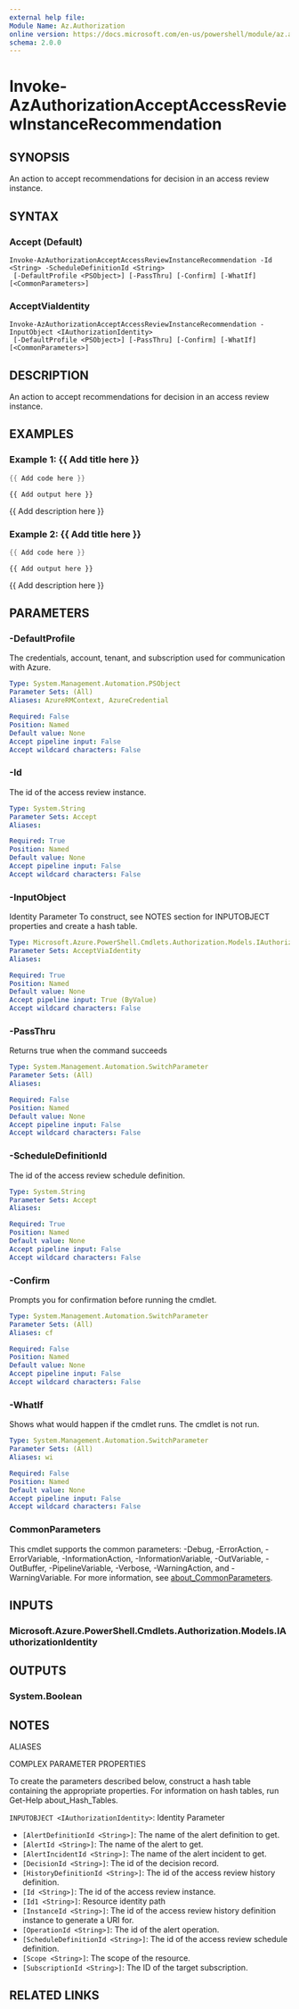 ```yaml
---
external help file:
Module Name: Az.Authorization
online version: https://docs.microsoft.com/en-us/powershell/module/az.authorization/invoke-azauthorizationacceptaccessreviewinstancerecommendation
schema: 2.0.0
---
```


# Invoke-AzAuthorizationAcceptAccessReviewInstanceRecommendation

## SYNOPSIS
An action to accept recommendations for decision in an access review instance.

## SYNTAX

### Accept (Default)
```
Invoke-AzAuthorizationAcceptAccessReviewInstanceRecommendation -Id <String> -ScheduleDefinitionId <String>
 [-DefaultProfile <PSObject>] [-PassThru] [-Confirm] [-WhatIf] [<CommonParameters>]
```

### AcceptViaIdentity
```
Invoke-AzAuthorizationAcceptAccessReviewInstanceRecommendation -InputObject <IAuthorizationIdentity>
 [-DefaultProfile <PSObject>] [-PassThru] [-Confirm] [-WhatIf] [<CommonParameters>]
```

## DESCRIPTION
An action to accept recommendations for decision in an access review instance.

## EXAMPLES

### Example 1: {{ Add title here }}
```powershell
{{ Add code here }}
```

```output
{{ Add output here }}
```

{{ Add description here }}

### Example 2: {{ Add title here }}
```powershell
{{ Add code here }}
```

```output
{{ Add output here }}
```

{{ Add description here }}

## PARAMETERS

### -DefaultProfile
The credentials, account, tenant, and subscription used for communication with Azure.

```yaml
Type: System.Management.Automation.PSObject
Parameter Sets: (All)
Aliases: AzureRMContext, AzureCredential

Required: False
Position: Named
Default value: None
Accept pipeline input: False
Accept wildcard characters: False
```

### -Id
The id of the access review instance.

```yaml
Type: System.String
Parameter Sets: Accept
Aliases:

Required: True
Position: Named
Default value: None
Accept pipeline input: False
Accept wildcard characters: False
```

### -InputObject
Identity Parameter
To construct, see NOTES section for INPUTOBJECT properties and create a hash table.

```yaml
Type: Microsoft.Azure.PowerShell.Cmdlets.Authorization.Models.IAuthorizationIdentity
Parameter Sets: AcceptViaIdentity
Aliases:

Required: True
Position: Named
Default value: None
Accept pipeline input: True (ByValue)
Accept wildcard characters: False
```

### -PassThru
Returns true when the command succeeds

```yaml
Type: System.Management.Automation.SwitchParameter
Parameter Sets: (All)
Aliases:

Required: False
Position: Named
Default value: None
Accept pipeline input: False
Accept wildcard characters: False
```

### -ScheduleDefinitionId
The id of the access review schedule definition.

```yaml
Type: System.String
Parameter Sets: Accept
Aliases:

Required: True
Position: Named
Default value: None
Accept pipeline input: False
Accept wildcard characters: False
```

### -Confirm
Prompts you for confirmation before running the cmdlet.

```yaml
Type: System.Management.Automation.SwitchParameter
Parameter Sets: (All)
Aliases: cf

Required: False
Position: Named
Default value: None
Accept pipeline input: False
Accept wildcard characters: False
```

### -WhatIf
Shows what would happen if the cmdlet runs.
The cmdlet is not run.

```yaml
Type: System.Management.Automation.SwitchParameter
Parameter Sets: (All)
Aliases: wi

Required: False
Position: Named
Default value: None
Accept pipeline input: False
Accept wildcard characters: False
```

### CommonParameters
This cmdlet supports the common parameters: -Debug, -ErrorAction, -ErrorVariable, -InformationAction, -InformationVariable, -OutVariable, -OutBuffer, -PipelineVariable, -Verbose, -WarningAction, and -WarningVariable. For more information, see [about_CommonParameters](http://go.microsoft.com/fwlink/?LinkID=113216).

## INPUTS

### Microsoft.Azure.PowerShell.Cmdlets.Authorization.Models.IAuthorizationIdentity

## OUTPUTS

### System.Boolean

## NOTES

ALIASES

COMPLEX PARAMETER PROPERTIES

To create the parameters described below, construct a hash table containing the appropriate properties. For information on hash tables, run Get-Help about_Hash_Tables.


`INPUTOBJECT <IAuthorizationIdentity>`: Identity Parameter
  - `[AlertDefinitionId <String>]`: The name of the alert definition to get.
  - `[AlertId <String>]`: The name of the alert to get.
  - `[AlertIncidentId <String>]`: The name of the alert incident to get.
  - `[DecisionId <String>]`: The id of the decision record.
  - `[HistoryDefinitionId <String>]`: The id of the access review history definition.
  - `[Id <String>]`: The id of the access review instance.
  - `[Id1 <String>]`: Resource identity path
  - `[InstanceId <String>]`: The id of the access review history definition instance to generate a URI for.
  - `[OperationId <String>]`: The id of the alert operation.
  - `[ScheduleDefinitionId <String>]`: The id of the access review schedule definition.
  - `[Scope <String>]`: The scope of the resource.
  - `[SubscriptionId <String>]`: The ID of the target subscription.

## RELATED LINKS

